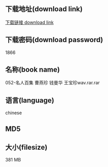 ## 下载地址(download link)
[下载链接 download link](https://voluble-croquembouche-d321dc.netlify.app/?s=052-%E5%90%8D%E4%BA%BA%E7%99%BE%E9%9B%86+%E6%9B%B9%E7%87%95%E7%8F%8D+%E9%92%B1%E6%9B%BC%E5%8D%8E+%E7%8E%8B%E5%AE%9D%E7%8F%8Dwav.rar)

## 下载密码(download password)
1866

## 名称(book name)
052-名人百集 曹燕珍 钱曼华 王宝珍wav.rar.rar

## 语言(language)
chinese

## MD5


## 大小(filesize)
381 MB
